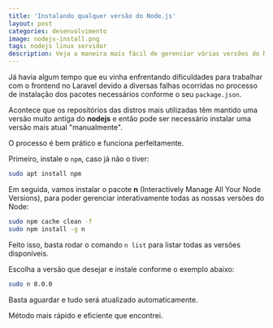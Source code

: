 ```yaml
---
title: 'Instalando qualquer versão do Node.js'
layout: post
categories: desenvolvimento
image: nodejs-install.png
tags: nodejs linux servidor
description: Veja a maneira mais fácil de gerenciar várias versões do Node.js.
---
```


Já havia algum tempo que eu vinha enfrentando dificuldades para trabalhar com o frontend no Laravel devido a diversas falhas ocorridas no processo de instalação dos pacotes necessários conforme o seu `package.json`.

Acontece que os repositórios das distros mais utilizadas têm mantido uma versão muito antiga do **nodejs** e então pode ser necessário instalar uma versão mais atual "manualmente".

O processo é bem prático e funciona perfeitamente.

Primeiro, instale o `npm`, caso já não o tiver:

```sh
sudo apt install npm
```

Em seguida, vamos instalar o pacote **n** (Interactively Manage All Your Node Versions), para poder gerenciar interativamente todas as nossas versões do Node:

```sh
sudo npm cache clean -f
sudo npm install -g n
```

Feito isso, basta rodar o comando `n list` para listar todas as versões disponíveis.

Escolha a versão que desejar e instale conforme o exemplo abaixo:

```sh
sudo n 8.0.0
```

Basta aguardar e tudo será atualizado automaticamente.

Método mais rápido e eficiente que encontrei.
